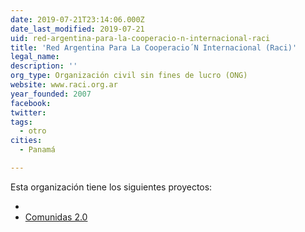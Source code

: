 ```yaml
---
date: 2019-07-21T23:14:06.000Z
date_last_modified: 2019-07-21
uid: red-argentina-para-la-cooperacio-n-internacional-raci
title: 'Red Argentina Para La Cooperacio´N Internacional (Raci)'
legal_name: 
description: ''
org_type: Organización civil sin fines de lucro (ONG)
website: www.raci.org.ar
year_founded: 2007
facebook: 
twitter: 
tags:
  - otro
cities: 
  - Panamá

---
```


Esta organización tiene los siguientes proyectos:

- [](/proyectos/comunidas-2-0)
- [Comunidas 2.0](/proyectos/comunidas-2-0)
